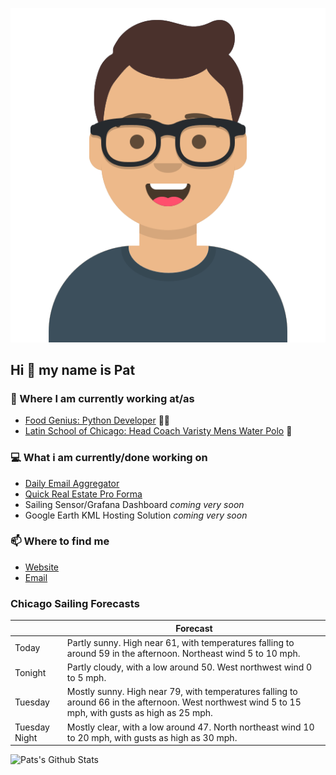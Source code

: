 [![Social banner for p-j-falconer](https://raw.githubusercontent.com/P-J-FALCONER/P-J-FALCONER/master/assets/avataaars.svg)](https://patfalconer.com/)
## Hi :wave: my name is Pat

### 💼 Where I am currently working at/as
- [Food Genius: Python Developer](https://getfoodgenius.com/) 🍔🐍
- [Latin School of Chicago: Head Coach Varisty Mens Water Polo](https://www.latinschool.org/) 🤽


### 💻 What i am currently/done working on
 - [Daily Email Aggregator](https://github.com/P-J-FALCONER/dott_daily_mail)
 - [Quick Real Estate Pro Forma](https://github.com/P-J-FALCONER/henry)
 - Sailing Sensor/Grafana Dashboard *coming very soon*
 - Google Earth KML Hosting Solution *coming very soon*

### 📫 Where to find me
 - [Website](https://patfalconer.com/)
 - [Email](mailto:patrick.j.falconer@gmail.com)


### Chicago Sailing Forecasts
|   | Forecast  |
|---|---|
| Today | Partly sunny. High near 61, with temperatures falling to around 59 in the afternoon. Northeast wind 5 to 10 mph. |
| Tonight | Partly cloudy, with a low around 50. West northwest wind 0 to 5 mph. |
| Tuesday | Mostly sunny. High near 79, with temperatures falling to around 66 in the afternoon. West northwest wind 5 to 15 mph, with gusts as high as 25 mph. |
| Tuesday Night | Mostly clear, with a low around 47. North northeast wind 10 to 20 mph, with gusts as high as 30 mph. |

![Pats's Github Stats](https://github-readme-stats.vercel.app/api?username=p-j-falconer&show_icons=true&theme=radical)

